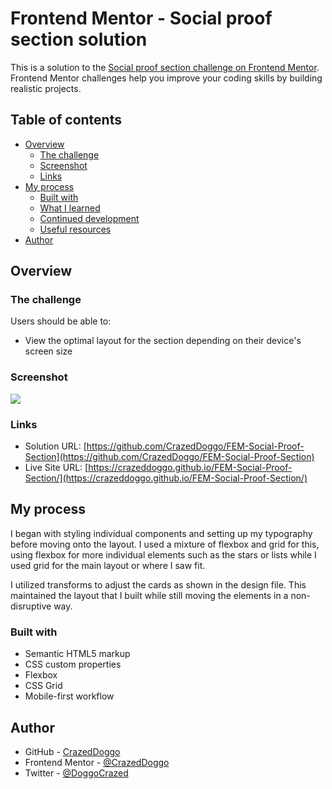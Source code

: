 # Frontend Mentor - Social proof section solution

This is a solution to the [Social proof section challenge on Frontend Mentor](https://www.frontendmentor.io/challenges/social-proof-section-6e0qTv_bA). Frontend Mentor challenges help you improve your coding skills by building realistic projects. 

## Table of contents

- [Overview](#overview)
  - [The challenge](#the-challenge)
  - [Screenshot](#screenshot)
  - [Links](#links)
- [My process](#my-process)
  - [Built with](#built-with)
  - [What I learned](#what-i-learned)
  - [Continued development](#continued-development)
  - [Useful resources](#useful-resources)
- [Author](#author)

## Overview

### The challenge

Users should be able to:

- View the optimal layout for the section depending on their device's screen size

### Screenshot

![](design/finished-section.jpg)

### Links

- Solution URL: [https://github.com/CrazedDoggo/FEM-Social-Proof-Section](https://github.com/CrazedDoggo/FEM-Social-Proof-Section)
- Live Site URL: [https://crazeddoggo.github.io/FEM-Social-Proof-Section/](https://crazeddoggo.github.io/FEM-Social-Proof-Section/)

## My process

I began with styling individual components and setting up my typography before moving onto the layout. I used a mixture of flexbox and grid for this, using flexbox for more individual elements such as the stars or lists while I used grid for the main layout or where I saw fit.

I utilized transforms to adjust the cards as shown in the design file. This maintained the layout that I built while still moving the elements in a non-disruptive way.

### Built with

- Semantic HTML5 markup
- CSS custom properties
- Flexbox
- CSS Grid
- Mobile-first workflow

## Author

- GitHub - [CrazedDoggo](https://github.com/CrazedDoggo)
- Frontend Mentor - [@CrazedDoggo](https://www.frontendmentor.io/profile/CrazedDoggo)
- Twitter - [@DoggoCrazed](https://www.twitter.com/DoggoCrazed)